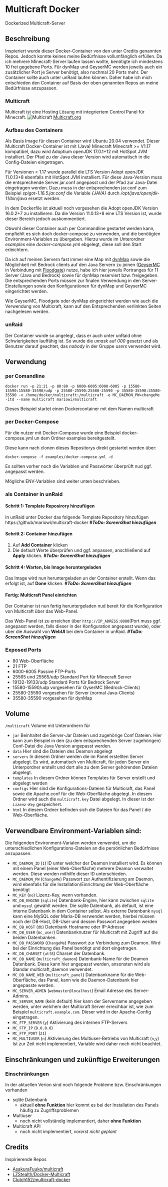 # Multicraft Docker
Dockerized Multicraft-Server

## Beschreibung
Inspieriert wurde dieser Docker-Container von den unter Credits genannten Repos. Jedoch konnte keines meine Bedürfnisse vollumfänglich erfüllen. Da ich mehrere Minecraft-Server laufen lassen wollte, benötigte ich mindestens 10 frei gegebene Ports. Für dynMap und GeyserMC werden jeweils auch ein zusätzlicher Port je Server benötigt, also nochmal 20 Ports mehr. Der Container sollte auch unter unRaid laufen können. Daher habe ich mich entschieden den Container auf Basis der oben genannten Repos an meine Bedürfnisse anzupassen.

### Multicraft
Multicraft ist eine Hosting Lösung mit integriertem Control Panel für Minecraft. ![Multicraft](https://raw.githubusercontent.com/MarioWi/multicraft-docker/main/docs/Multicraft_logo.png) [Multicraft.org](www.multicraft.org) 

### Aufbau des Containers
Als Basis Image für diesen Container wird Ubuntu 20.04 verwendet.
Dieser Multicraft Docker-Container ist mit (Java) Minecraft Minecraft >= V1.17 kompatibel, dazu wird Adoptium openJDK 17.0.1+12 mit HotSpot JVM installiert. Der Pfad zu der Java dieser Version wird automatisch in die Config-Dateien eingetragen.

Für Versionen < 1.17 wurde parallel die LTS Version Adopt openJDK 11.0.13+8 ebenfalls mit HotSpot JVM installiert.
Für diese Java-Version muss die entsprechende Server.jar.conf angepasst und der Pfad zur Java-Datei eingetragen werden.
Dazu muss in der entsprechenden jar.conf zum Beispiel *spigot-1.16.5.jar.conf* die Variable *{JAVA}* durch */opt/java/openjdk-11/bin/java* ersetzt werden.

In dem Dockerfile ist aktuell noch vorgesehen die Adopt openJDK Version 16.0.2+7 zu installieren. Da die Version 11.0.13+8 eine LTS Version ist, wurde dieser Bereich jedoch auskommentiert.

Obwohl dieser Container auch per Commandline gestartet werden kann, empfiehlt es sich doch docker-compose zu verwenden, und die benötigten Environment-Variablen zu übergeben.
Hierzu wurde im Unterordner *examples* eine *docker-compose.yml* ebgelegt, diese soll den Start erleichtern.

Da ich auf meinen Servern fast immer eine Map mit [dynMap](https://www.spigotmc.org/resources/dynmap.274/) sowie die Möglichkeit mit Bedrock clients auf den Java Servern zu joinen ([GeyserMC](https://geysermc.org/) in Verbindung mit [Floodgate](https://github.com/GeyserMC/Floodgate/)) nutze, habe ich hier jeweils Portranges für 11 Server (Java und Bedrock) sowie für dynMap reserviert bzw. freigegeben. Die entsprechenden Ports müssen zur finalen Verwendung in den Server-Einstellungen sowie den Konfigurationen für dynMap und GeyserMC eingerichtet werden.

Wie GeyserMC, Floodgate oder dynMap eingerichtet werden wie auch die Verwendung von Multicraft, kann auf den Entsprechenden verlinkten Seiten nachgelesen werden. 


### unRaid
Der Container wurde so angelegt, dass er auch unter unRaid ohne Schwierigkeiten lauffähig ist. So wurde die *umask* auf *000* gesetzt und als Benutzer darauf geachtet, das *nobody* in der Gruppe *users* verwendet wird.

## Verwendung
### per Comandline
    docker run -p 21:21 -p 80:80 -p 6000-6005:6000-6005 -p 15580-15590:15580-15590/udp -p 25580-25590:25580-25590 -p 35580-35590:35580-35590 -v /home/docker/multicraft:/multicraft -e MC_DAEMON_PW=changeMe -itd --name multicraft mariowi/multicraft
Dieses Beispiel startet einen Dockercontainer mit dem Namen multicraft


### per Docker-Compose
Für die nutzer mit Docker-Compose wurde eine Beispiel docker-compose.yml un dem Ordner examples bereitgestellt.

Diese kann nach clonen dieses Repositorys direkt gestartet werden über:

    docker-compose -f examples/docker-compose.yml -d

Es sollten vorher noch die Variablen und Passwörter überprüft nud ggf. angepasst werden.

Mögliche ENV-Variablen sind weiter unten beschrieben.

### als Container in unRaid
#### Schritt 1: Template Reposirory hinzufügen
In unRaid unter Docker das folgende Template Repository hinzufügen
    https://github/mariowi/multicraft-docker
***#ToDo: ScreenShot hinzufügen***


#### Schritt 2: Container hinzufügen
1. Auf **Add Container** klicken
2. Die default Werte überprüfen und ggf. anpassen, anschließend auf **Apply** klicken.
***#ToDo: ScreenShot hinzufügen***


#### Schritt 4: Warten, bis Image heruntergeladen
Das Image wird nun heruntergeladen un der Container erstellt.
Wenn das erfolgt ist, auf **Done** klicken.
***#ToDo: ScreenShot hinzufügen***


#### Fertig: Multicraft Panel einrichten
Der Container ist nun fertig heruntergeladen nud bereit für die Konfiguration von Multicraft über das Web-Panel.

Das Web-Panel ist zu erreichen über `http://IP_ADRESS:8080`(Port muss ggf. angepasst werden, falls dieser in der Konfiguration angepasst wurde), oder uber die Auswahl von **WebUI** bei dem Container in unRaid.
***#ToDo: ScreenShot hinzufügen***



### Exposed Ports
- 80 Web-Oberfläche
- 21 FTP    
- 6000-6005 Passive FTP-Ports
- 25565 und 25565/udp Standard Port für Minecraft Server
- 19132-19133/udp Standard Ports für Bedrock Server
- 15580-15590/udp vorgesehen für GyserMC (Bedrock-Clients)
- 25580-25590 vorgesehen für Server (normal Java-Clients)
- 35580-35590 vorgesehen für dynMap

## Volume
`/multicraft` Volume mit Unterordnern für 
- `jar` Beinhaltet die Server-Jar Dateien und zugehörige Conf Dateien. Hier kann zum Beispiel in den (zu dem entsprechenden Server zugehörigen) Conf-Datei die Java Version angepasst werden.
- `data` Hier sind die Dateien des Deamon abgelegt
- `servers` In diesem Ordner werden die im Panel erstellten Server abgelegt. Es wird, automatisch von Multicraft, für jeden Server ein Unterpordner erstellt und dort alle zu dem Server gehörenden Dateien abgelegt.
- `templates` In diesem Ordner können Templates für Server erstellt und abgelegt werden
- `configs` Hier sind die Konfigurations-Dateien für Multicraft, das Panel sowie die Apache.conf für die Web-Oberfläche abgelegt. In diesem Ordner wird auch die `multicraft.key` Datei abgelegt. In dieser ist der *`Lizenz-Key`* gespeichert.
- `html` In diesem Ordner befinden sich die Dateien für das Panel / die Web-Oberfläche.

## Verwendbare Environment-Variablen sind:
Die folgenden Environment-Varialen werden verwendet, um die unterschiedlichen Konfigurations-Dateien an die persönlichen Bedürfnisse anzupassen.
- `MC_DAEMON_ID` (`1`) ID unter welcher der Deamon installiert wird. Es können mit einem Panel (einer Web-Oberfläche) mehrere Deamon verwaltet werden. Diese werden mithilfe dieser ID unterschieden. 
- `MC_DAEMON_PW` (`ChangeMe`) Passwort zur Authentifizierung am Daemon, wird ebenfalls für die Installation/Einrichtung der Web-Oberfläche benötigt
- `MC_KEY` (`no`) Lizenz-Key, wenn vorhanden.
- `MC_DB_ENGINE` (`sqlite`) Datenbank-Engine, hier kann zwischen `sqlite` und `mysql` gewählt werden. Die sqlite Datenbank, als default, ist eine interne Datenbank in dem Container selbst. Als externe Datenbank `mysql` kann eine MySQL oder Maria-DB verwendet werden, hierbei müssen noch der DB-Host, DB-User und dessen Passwort angegeben werden
- `MC_DB_HOST` (`db`) Datenbank Hostname oder IP-Adresse
- `MC_DB_USER` (`mc_user`) Datenbanknutzer für Multicraft mit Zugriff auf die beiden Datenbanken.
- `MC_DB_PASSWORD` (`ChangeMe`) Passwort zur Verbindung zum Deamon. Wird bei der Einrichtung des Panel benötigt und dort eingetragen.
- `MC_DB_CHARSET` (`utf8`) Charset der Datenbank.
- `MC_DB_NAME` (`multicraft_daemon`) Datenbank-Name für die Deamon Datenbank. Diese kann hier angepasst werden, ansonsten wird als Standar multicraft_daemon verwendet.
- `MC_DB_NAME_WEB` (`multicraft_panel`) Datenbankname für die Web-Oberfläche, das Panel, kann wie die Daemon-Datenbank hier angepasste werden.
- `MC_SERVER_ADMIN` (`webmaster@localhost`) Email Adresse des Server-Admins.
- `MC_SERVER_NAME` (kein default) hier kann der Servername angegeben werden, unter welchem der Multicraft Server errecihbar ist, wie zum Beispiel `multicraft.example.com`. Dieser wird in der Apache-Config eingetragen.
- `MC_FTP_SERVER` (`y`) Aktivierung des internen FTP-Servers
- `MC_FTP_IP` (`0.0.0.0`) 
- `MC_FTP_PORT` (`21`)
- `MC_MULTIUSER` (`n`) Aktivierung des Multiuser-Betriebs von Multicraft (`n`,`y`) Ist zur Zeit nicht implementiert, Variable wird daher noch nicht beachtet.


## Einschränkungen und zukünftige Erweiterungen
### Einschränkungen
In der aktuellen Verion sind noch folgende Probleme bzw. Einschränkungen vorhanden
- sqlite Datenbank
    - aktuell **ohne Funktion** hier kommt es bei der Installation des Panels häufig zu Zugriffsproblemen
- Multiuser
    - noch nicht vollständig implementiert, daher **ohne Funktion**
- Multicraft API
    - noch nicht implementiert, *vorerst nicht geplant*


## Credits
Inspirierende Repos
* [AsakuraFuuko/multicraft](https://github.com/AsakuraFuuko/multicraft)
* [LZStealth/Docker-Multicraft](https://github.com/LZStealth/Docker-Multicraft)
* [Clutch152/multicraft-docker](https://github.com/Clutch152/multicraft-docker)